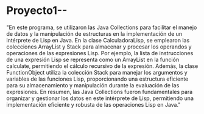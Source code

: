 # Proyecto1--
"En este programa, se utilizaron las Java Collections para facilitar el manejo de datos y la manipulación de estructuras en la implementación de un intérprete de Lisp en Java. En la clase CalculadoraLisp, se emplearon las colecciones ArrayList y Stack para almacenar y procesar los operandos y operaciones de las expresiones Lisp. Por ejemplo, la lista de instrucciones de una expresión Lisp se representa como un ArrayList en la función calculate, permitiendo el cálculo recursivo de la expresión. Además, la clase FunctionObject utiliza la colección Stack para manejar los argumentos y variables de las funciones Lisp, proporcionando una estructura eficiente para su almacenamiento y manipulación durante la evaluación de las expresiones. En resumen, las Java Collections fueron fundamentales para organizar y gestionar los datos en este intérprete de Lisp, permitiendo una implementación eficiente y robusta de las operaciones Lisp en Java."

